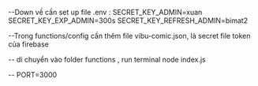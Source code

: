 --Down về cần set up file .env :
SECRET_KEY_ADMIN=xuan
SECRET_KEY_EXP_ADMIN=300s
SECRET_KEY_REFRESH_ADMIN=bimat2

--Trong functions/config cần thêm file vibu-comic.json, là secret file token của firebase

-- di chuyển vào folder functions , run terminal node index.js

-- PORT=3000